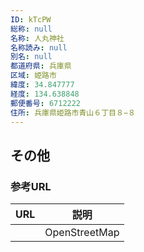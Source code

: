 ```yaml
---
ID: kTcPW
総称: null
名称: 人丸神社
名称読み: null
別名: null
都道府県: 兵庫県
区域: 姫路市
緯度: 34.847777
経度: 134.638848
郵便番号: 6712222
住所: 兵庫県姫路市青山６丁目８−８
---
```


## その他

### 参考URL

| URL | 説明          |
| --- | ------------- |
|     | OpenStreetMap |
